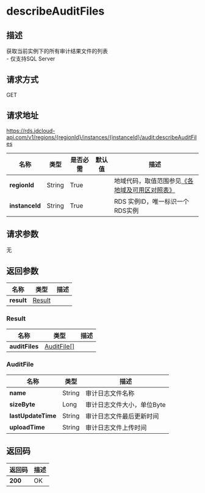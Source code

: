 # describeAuditFiles


## 描述
获取当前实例下的所有审计结果文件的列表<br>- 仅支持SQL Server

## 请求方式
GET

## 请求地址
https://rds.jdcloud-api.com/v1/regions/{regionId}/instances/{instanceId}/audit:describeAuditFiles

|名称|类型|是否必需|默认值|描述|
|---|---|---|---|---|
|**regionId**|String|True| |地域代码，取值范围参见[《各地域及可用区对照表》](../Enum-Definitions/Regions-AZ.md)|
|**instanceId**|String|True| |RDS 实例ID，唯一标识一个RDS实例|

## 请求参数
无


## 返回参数
|名称|类型|描述|
|---|---|---|
|**result**|[Result](describeAuditFiles#Result)| |

### <a name="Result">Result</a>
|名称|类型|描述|
|---|---|---|
|**auditFiles**|[AuditFile[]](describeAuditFiles#AuditFile)| |
### <a name="AuditFile">AuditFile</a>
|名称|类型|描述|
|---|---|---|
|**name**|String|审计日志文件名称|
|**sizeByte**|Long|审计日志文件大小，单位Byte|
|**lastUpdateTime**|String|审计日志文件最后更新时间|
|**uploadTime**|String|审计日志文件上传时间|

## 返回码
|返回码|描述|
|---|---|
|**200**|OK|
